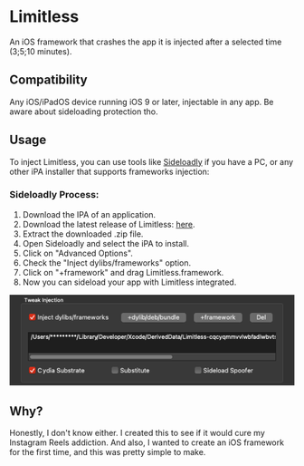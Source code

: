 # Limitless
An iOS framework that crashes the app it is injected after a selected time (3;5;10 minutes).

## Compatibility
Any iOS/iPadOS device running iOS 9 or later, injectable in any app. Be aware about sideloading protection tho.

## Usage
To inject Limitless, you can use tools like [Sideloadly](https://sideloadly.io/) if you have a PC, or any other iPA installer that supports frameworks injection:

### Sideloadly Process:

1. Download the IPA of an application.
2. Download the latest release of Limitless: [here](https://github.com/cranci1/Limitless/releases).
3. Extract the downloaded .zip file.
4. Open Sideloadly and select the iPA to install.
5. Click on "Advanced Options".
6. Check the "Inject dylibs/frameworks" option.
7. Click on "+framework" and drag Limitless.framework.
8. Now you can sideload your app with Limitless integrated.

![Sideloadly](images/sideloadly.png)

## Why?
Honestly, I don't know either. I created this to see if it would cure my Instagram Reels addiction. And also, I wanted to create an iOS framework for the first time, and this was pretty simple to make.